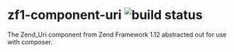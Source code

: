 zf1-component-uri ![build status](https://travis-ci.org/joegreen88/zf1-component-uri.png)
=================

The Zend_Uri component from Zend Framework 1.12 abstracted out for use with composer.
